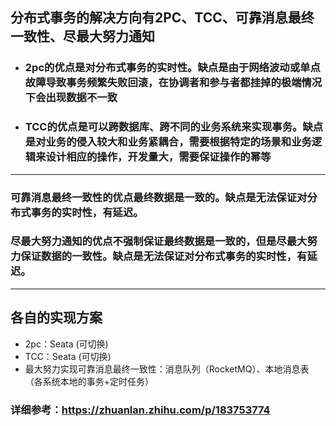 ## 分布式事务的解决方向有2PC、TCC、可靠消息最终一致性、尽最大努力通知
- ### 2pc的优点是对分布式事务的实时性。缺点是由于网络波动或单点故障导致事务频繁失败回滚，在协调者和参与者都挂掉的极端情况下会出现数据不一致
- ### TCC的优点是可以跨数据库、跨不同的业务系统来实现事务。缺点是对业务的侵入较大和业务紧耦合，需要根据特定的场景和业务逻辑来设计相应的操作，开发量大，需要保证操作的幂等
---

### 可靠消息最终一致性的优点最终数据是一致的。缺点是无法保证对分布式事务的实时性，有延迟。  
### 尽最大努力通知的优点不强制保证最终数据是一致的，但是尽最大努力保证数据的一致性。缺点是无法保证对分布式事务的实时性，有延迟。
---

## 各自的实现方案
- 2pc：Seata (可切换)
- TCC：Seata (可切换)
- 最大努力实现可靠消息最终一致性：消息队列（RocketMQ）、本地消息表（各系统本地的事务+定时任务）

### 详细参考：https://zhuanlan.zhihu.com/p/183753774

 